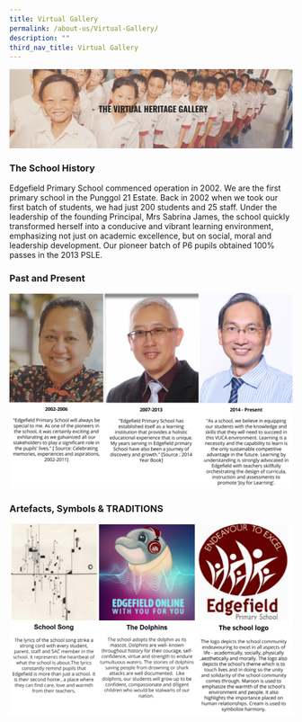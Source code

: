 ```yaml
---
title: Virtual Gallery
permalink: /about-us/Virtual-Gallery/
description: ""
third_nav_title: Virtual Gallery
---
```

![](/images/Virtual%20Heritage.jpeg)


### The School History

Edgefield Primary School commenced operation in 2002. We are the first primary school in the Punggol 21 Estate. Back in 2002 when we took our first batch of students, we had just 200 students and 25 staff.&nbsp;Under the leadership of the founding Principal, Mrs Sabrina James, the school quickly transformed herself into a conducive and vibrant learning environment, emphasizing not just on academic excellence, but on social, moral and leadership development. Our pioneer batch of P6 pupils obtained 100% passes in the 2013 PSLE.

### Past and Present
![](/images/Principals.png)

### Artefacts, Symbols &amp; TRADITIONS

![](/images/The%20dolphins.png)